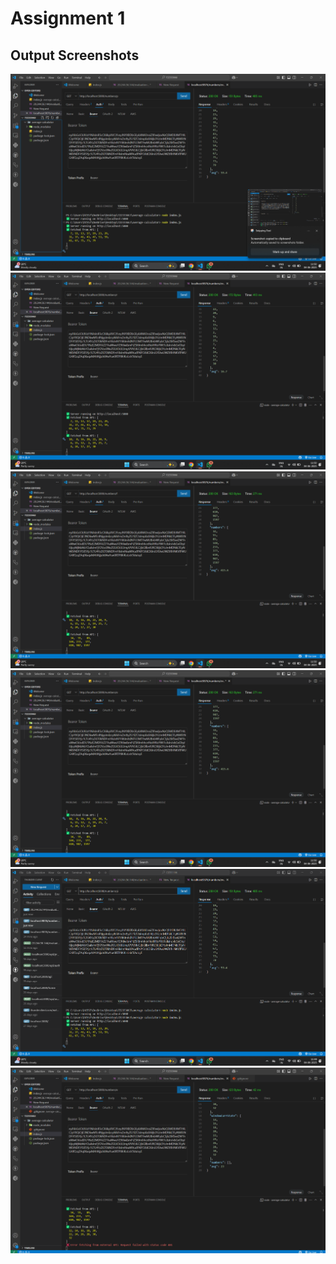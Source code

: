 # Assignment 1

## Output Screenshots

![Screenshot 1](https://raw.githubusercontent.com/harshthakur0106/72233366J/main/assignment_1/public/Screenshot%20(169).png)
![Screenshot 2](https://raw.githubusercontent.com/harshthakur0106/72233366J/main/assignment_1/public/Screenshot%20(170).png)
![Screenshot 3](https://raw.githubusercontent.com/harshthakur0106/72233366J/main/assignment_1/public/Screenshot%20(171).png)
![Screenshot 3](https://raw.githubusercontent.com/harshthakur0106/72233366J/main/assignment_1/public/Screenshot%20(172).png)
![Screenshot 4](https://raw.githubusercontent.com/harshthakur0106/72233366J/main/assignment_1/public/Screenshot%202025-06-04%20115000.png)
![Screenshot 5](https://raw.githubusercontent.com/harshthakur0106/72233366J/main/assignment_1/public/Screenshot%202025-06-04%20115402.png)

